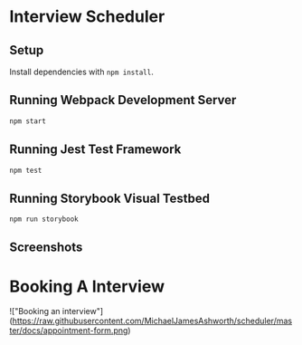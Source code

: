 # Interview Scheduler

## Setup

Install dependencies with `npm install`.

## Running Webpack Development Server

```sh
npm start
```

## Running Jest Test Framework

```sh
npm test
```

## Running Storybook Visual Testbed

```sh
npm run storybook
```

## Screenshots

# Booking A Interview
!["Booking an interview"] (https://raw.githubusercontent.com/MichaelJamesAshworth/scheduler/master/docs/appointment-form.png)
